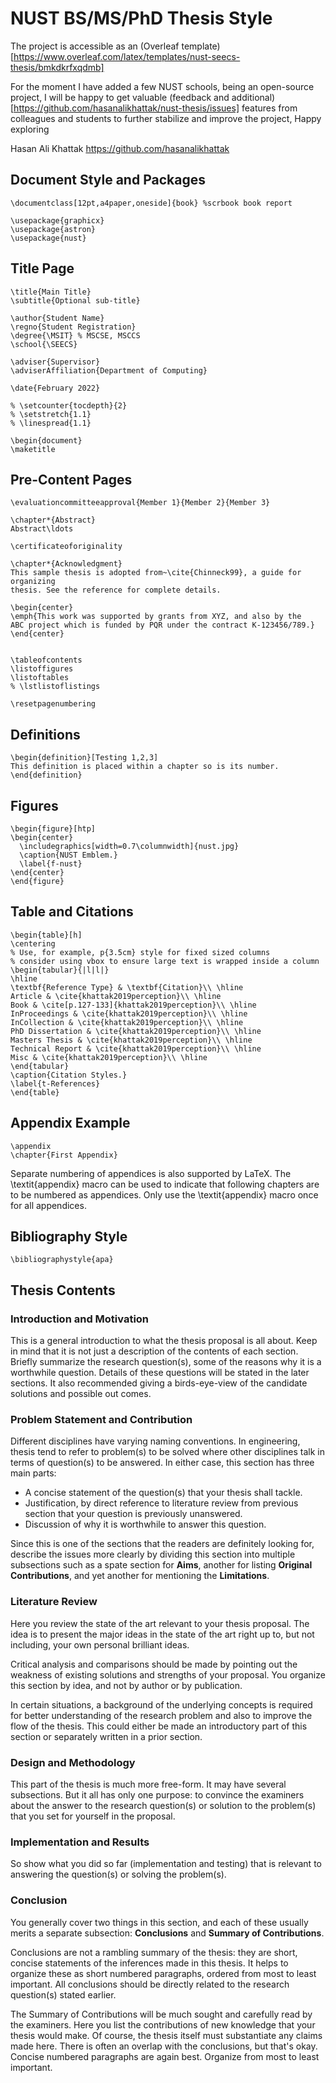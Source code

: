 # NUST BS/MS/PhD Thesis Style

The project is accessible as an (Overleaf template)[https://www.overleaf.com/latex/templates/nust-seecs-thesis/bmkdkrfxqdmb]

For the moment I have added a few NUST schools, being an open-source project, I will be happy to get valuable (feedback and additional)[https://github.com/hasanalikhattak/nust-thesis/issues] features from colleagues and students to further stabilize and improve the project, Happy exploring

Hasan Ali Khattak
https://github.com/hasanalikhattak

## Document Style and Packages

```TeX
\documentclass[12pt,a4paper,oneside]{book} %scrbook book report

\usepackage{graphicx}
\usepackage{astron}
\usepackage{nust}
```

## Title Page
```TeX
\title{Main Title}
\subtitle{Optional sub-title}

\author{Student Name}
\regno{Student Registration}
\degree{\MSIT} % MSCSE, MSCCS
\school{\SEECS}

\adviser{Supervisor}
\adviserAffiliation{Department of Computing}

\date{February 2022}

% \setcounter{tocdepth}{2}
% \setstretch{1.1}
% \linespread{1.1}

\begin{document}
\maketitle
```

## Pre-Content Pages

```TeX
\evaluationcommitteeapproval{Member 1}{Member 2}{Member 3}

\chapter*{Abstract}
Abstract\ldots

\certificateoforiginality

\chapter*{Acknowledgment}
This sample thesis is adopted from~\cite{Chinneck99}, a guide for organizing
thesis. See the reference for complete details.

\begin{center}
\emph{This work was supported by grants from XYZ, and also by the 
ABC project which is funded by PQR under the contract K-123456/789.}
\end{center}


\tableofcontents
\listoffigures
\listoftables
% \lstlistoflistings

\resetpagenumbering
```

## Definitions
```TeX
\begin{definition}[Testing 1,2,3]
This definition is placed within a chapter so is its number.
\end{definition}
```

## Figures
```TeX
\begin{figure}[htp]
\begin{center}
  \includegraphics[width=0.7\columnwidth]{nust.jpg}
  \caption{NUST Emblem.}
  \label{f-nust}
\end{center}
\end{figure}
```

## Table and Citations

```TeX
\begin{table}[h]
\centering
% Use, for example, p{3.5cm} style for fixed sized columns
% consider using vbox to ensure large text is wrapped inside a column
\begin{tabular}{|l|l|}
\hline
\textbf{Reference Type} & \textbf{Citation}\\ \hline
Article & \cite{khattak2019perception}\\ \hline
Book & \cite[p.127-133]{khattak2019perception}\\ \hline
InProceedings & \cite{khattak2019perception}\\ \hline
InCollection & \cite{khattak2019perception}\\ \hline
PhD Dissertation & \cite{khattak2019perception}\\ \hline
Masters Thesis & \cite{khattak2019perception}\\ \hline
Technical Report & \cite{khattak2019perception}\\ \hline
Misc & \cite{khattak2019perception}\\ \hline
\end{tabular}
\caption{Citation Styles.}
\label{t-References}
\end{table}
```

## Appendix Example
```TeX
\appendix
\chapter{First Appendix}
```
Separate numbering of appendices is also supported by LaTeX. The \textit{appendix} macro can be used to indicate that following chapters are to be numbered as appendices. Only use the \textit{appendix} macro once for all appendices.

## Bibliography Style

```TeX
\bibliographystyle{apa}
```


## Thesis Contents
### Introduction and Motivation

This is a general introduction to what the thesis proposal is all about. Keep in mind that it is not just a description of the contents of each section. Briefly summarize the research question(s), some of the reasons why it is a worthwhile question. Details of these questions will be stated in the later sections. It also recommended giving a birds-eye-view of the candidate solutions and possible out comes.


### Problem Statement and Contribution
Different disciplines have varying naming conventions. In engineering, thesis tend to refer to problem(s) to be solved where other disciplines talk in terms of question(s) to be answered. In either case, this section has three main parts:

* A concise statement of the question(s) that your thesis shall tackle.
* Justification, by direct reference to literature review from previous section that your question is previously unanswered.
*  Discussion of why it is worthwhile to answer this question.

Since this is one of the sections that the readers are definitely looking for, describe the issues more clearly by dividing this section into multiple subsections such as a spate section for **Aims**, another for listing **Original Contributions**, and yet another for mentioning the **Limitations**.


### Literature Review

Here you review the state of the art relevant to your thesis proposal. The idea is to present the major ideas in the state of the art right up to, but not including, your own personal brilliant ideas.

Critical analysis and comparisons should be made by pointing out the weakness of existing solutions and strengths of your proposal. You organize this section by idea, and not by author or by publication.

In certain situations, a background of the underlying concepts is required for better understanding of the research problem and also to improve the flow of the thesis. This could either be made an introductory part of this section or separately written in a prior section.


### Design and Methodology

This part of the thesis is much more free-form. It may have several subsections. But it all has only one purpose: to convince the examiners about the answer to the research question(s) or solution to the problem(s) that you set for yourself in the proposal.


### Implementation and Results

So show what you did so far (implementation and testing) that is relevant to answering the question(s) or solving the problem(s).


### Conclusion

You generally cover two things in this section, and each of these usually merits a separate subsection: **Conclusions** and **Summary of Contributions**.

Conclusions are not a rambling summary of the thesis: they are short, concise statements of the inferences made in this thesis. It helps to organize these as short numbered paragraphs, ordered from most to least important. All conclusions should be directly related to the research question(s) stated earlier.

The Summary of Contributions will be much sought and carefully read by the examiners. Here you list the contributions of new knowledge that your thesis would make. Of course, the thesis itself must substantiate any claims made here. There is often an overlap with the conclusions, but that's okay. Concise numbered paragraphs are again best. Organize from most to least important.
